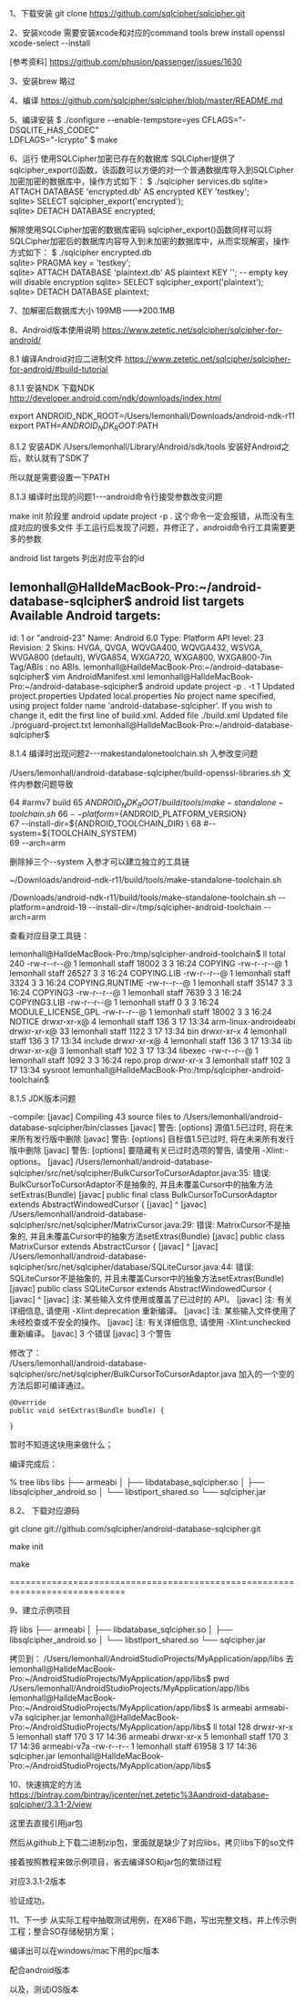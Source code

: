 1、下载安装
git clone https://github.com/sqlcipher/sqlcipher.git

2、安装xcode
需要安装xcode和对应的command tools
brew install openssl
xcode-select --install

[参考资料]
https://github.com/phusion/passenger/issues/1630


3、安装brew
略过


4、编译
https://github.com/sqlcipher/sqlcipher/blob/master/README.md


5、编译安装
$ ./configure --enable-tempstore=yes CFLAGS="-DSQLITE_HAS_CODEC" \
    LDFLAGS="-lcrypto"
$ make


6、运行
使用SQLCipher加密已存在的数据库
SQLCipher提供了sqlcipher_export()函数，该函数可以方便的对一个普通数据库导入到SQLCipher加密加密的数据库中，操作方式如下：
$ ./sqlcipher services.db
sqlite> ATTACH DATABASE 'encrypted.db' AS encrypted KEY 'testkey';  
sqlite> SELECT sqlcipher_export('encrypted');  
sqlite> DETACH DATABASE encrypted;  
 
解除使用SQLCipher加密的数据库密码
sqlcipher_export()函数同样可以将SQLCipher加密后的数据库内容导入到未加密的数据库中，从而实现解密，操作方式如下：
$ ./sqlcipher encrypted.db  
sqlite> PRAGMA key = 'testkey';  
sqlite> ATTACH DATABASE 'plaintext.db' AS plaintext KEY '';  -- empty key will disable encryption 
sqlite> SELECT sqlcipher_export('plaintext');  
sqlite> DETACH DATABASE plaintext;  



7、加解密后数据库大小
199MB--->200.1MB


8、Android版本使用说明
https://www.zetetic.net/sqlcipher/sqlcipher-for-android/


8.1 编译Android对应二进制文件
https://www.zetetic.net/sqlcipher/sqlcipher-for-android/#build-tutorial


8.1.1 安装NDK
下载NDK
http://developer.android.com/ndk/downloads/index.html


export ANDROID_NDK_ROOT=/Users/lemonhall/Downloads/android-ndk-r11
export PATH=$ANDROID_NDK_ROOT:$PATH

8.1.2 安装ADK
/Users/lemonhall/Library/Android/sdk/tools
安装好Android之后，默认就有了SDK了

所以就是需要设置一下PATH

8.1.3 编译时出现的问题1---android命令行接受参数改变问题

make init 阶段里
android update project -p .
这个命令一定会报错，从而没有生成对应的很多文件
手工运行后发现了问题，并修正了，android命令行工具需要更多的参数


android list targets
列出对应平台的id

lemonhall@HalldeMacBook-Pro:~/android-database-sqlcipher$ android list targets
Available Android targets:
----------
id: 1 or "android-23"
     Name: Android 6.0
     Type: Platform
     API level: 23
     Revision: 2
     Skins: HVGA, QVGA, WQVGA400, WQVGA432, WSVGA, WVGA800 (default), WVGA854, WXGA720, WXGA800, WXGA800-7in
 Tag/ABIs : no ABIs.
lemonhall@HalldeMacBook-Pro:~/android-database-sqlcipher$ vim AndroidManifest.xml
lemonhall@HalldeMacBook-Pro:~/android-database-sqlcipher$ android update project -p . -t 1
Updated project.properties
Updated local.properties
No project name specified, using project folder name 'android-database-sqlcipher'.
If you wish to change it, edit the first line of build.xml.
Added file ./build.xml
Updated file ./proguard-project.txt
lemonhall@HalldeMacBook-Pro:~/android-database-sqlcipher$

8.1.4 编译时出现问题2---makestandalonetoolchain.sh 入参改变问题

/Users/lemonhall/android-database-sqlcipher/build-openssl-libraries.sh
文件内参数问题导致

 64     #armv7 build
 65     ${ANDROID_NDK_ROOT}/build/tools/make-standalone-toolchain.sh \
 66         --platform=${ANDROID_PLATFORM_VERSION} \
 67         --install-dir=${ANDROID_TOOLCHAIN_DIR} \
 68         #--system=${TOOLCHAIN_SYSTEM} \
 69         --arch=arm

 删除掉三个--system 入参才可以建立独立的工具链

 ~/Downloads/android-ndk-r11/build/tools/make-standalone-toolchain.sh 

 /Downloads/android-ndk-r11/build/tools/make-standalone-toolchain.sh --platform=android-19 --install-dir=/tmp/sqlcipher-android-toolchain --arch=arm

查看对应目录工具链：

 lemonhall@HalldeMacBook-Pro:/tmp/sqlcipher-android-toolchain$ ll
total 240
-rw-r--r--@  1 lemonhall  staff  18002  3  3 16:24 COPYING
-rw-r--r--@  1 lemonhall  staff  26527  3  3 16:24 COPYING.LIB
-rw-r--r--@  1 lemonhall  staff   3324  3  3 16:24 COPYING.RUNTIME
-rw-r--r--@  1 lemonhall  staff  35147  3  3 16:24 COPYING3
-rw-r--r--@  1 lemonhall  staff   7639  3  3 16:24 COPYING3.LIB
-rw-r--r--@  1 lemonhall  staff      0  3  3 16:24 MODULE_LICENSE_GPL
-rw-r--r--@  1 lemonhall  staff  18002  3  3 16:24 NOTICE
drwxr-xr-x@  4 lemonhall  staff    136  3 17 13:34 arm-linux-androideabi
drwxr-xr-x@ 33 lemonhall  staff   1122  3 17 13:34 bin
drwxr-xr-x   4 lemonhall  staff    136  3 17 13:34 include
drwxr-xr-x@  4 lemonhall  staff    136  3 17 13:34 lib
drwxr-xr-x@  3 lemonhall  staff    102  3 17 13:34 libexec
-rw-r--r--@  1 lemonhall  staff   1092  3  3 16:24 repo.prop
drwxr-xr-x   3 lemonhall  staff    102  3 17 13:34 sysroot
lemonhall@HalldeMacBook-Pro:/tmp/sqlcipher-android-toolchain$

8.1.5 JDK版本问题

-compile:
    [javac] Compiling 43 source files to /Users/lemonhall/android-database-sqlcipher/bin/classes
    [javac] 警告: [options] 源值1.5已过时, 将在未来所有发行版中删除
    [javac] 警告: [options] 目标值1.5已过时, 将在未来所有发行版中删除
    [javac] 警告: [options] 要隐藏有关已过时选项的警告, 请使用 -Xlint:-options。
    [javac] /Users/lemonhall/android-database-sqlcipher/src/net/sqlcipher/BulkCursorToCursorAdaptor.java:35: 错误: BulkCursorToCursorAdaptor不是抽象的, 并且未覆盖Cursor中的抽象方法setExtras(Bundle)
    [javac] public final class BulkCursorToCursorAdaptor extends AbstractWindowedCursor {
    [javac]              ^
    [javac] /Users/lemonhall/android-database-sqlcipher/src/net/sqlcipher/MatrixCursor.java:29: 错误: MatrixCursor不是抽象的, 并且未覆盖Cursor中的抽象方法setExtras(Bundle)
    [javac] public class MatrixCursor extends AbstractCursor {
    [javac]        ^
    [javac] /Users/lemonhall/android-database-sqlcipher/src/net/sqlcipher/database/SQLiteCursor.java:44: 错误: SQLiteCursor不是抽象的, 并且未覆盖Cursor中的抽象方法setExtras(Bundle)
    [javac] public class SQLiteCursor extends AbstractWindowedCursor {
    [javac]        ^
    [javac] 注: 某些输入文件使用或覆盖了已过时的 API。
    [javac] 注: 有关详细信息, 请使用 -Xlint:deprecation 重新编译。
    [javac] 注: 某些输入文件使用了未经检查或不安全的操作。
    [javac] 注: 有关详细信息, 请使用 -Xlint:unchecked 重新编译。
    [javac] 3 个错误
    [javac] 3 个警告


修改了：    
/Users/lemonhall/android-database-sqlcipher/src/net/sqlcipher/BulkCursorToCursorAdaptor.java
加入的一个空的方法后即可编译通过。

	@Override
    public void setExtras(Bundle bundle) {
    	
    }

暂时不知道这块用来做什么；

编译完成后：

% tree libs
libs
├── armeabi
│   ├── libdatabase_sqlcipher.so
│   ├── libsqlcipher_android.so
│   └── libstlport_shared.so
└── sqlcipher.jar


8.2、 下载对应源码

git clone git://github.com/sqlcipher/android-database-sqlcipher.git

make init

make

============================================================================

9、建立示例项目

将
libs
├── armeabi
│   ├── libdatabase_sqlcipher.so
│   ├── libsqlcipher_android.so
│   └── libstlport_shared.so
└── sqlcipher.jar

拷贝到：
/Users/lemonhall/AndroidStudioProjects/MyApplication/app/libs
去
lemonhall@HalldeMacBook-Pro:~/AndroidStudioProjects/MyApplication/app/libs$ pwd
/Users/lemonhall/AndroidStudioProjects/MyApplication/app/libs
lemonhall@HalldeMacBook-Pro:~/AndroidStudioProjects/MyApplication/app/libs$ ls
armeabi       armeabi-v7a   sqlcipher.jar
lemonhall@HalldeMacBook-Pro:~/AndroidStudioProjects/MyApplication/app/libs$ ll
total 128
drwxr-xr-x  5 lemonhall  staff    170  3 17 14:36 armeabi
drwxr-xr-x  5 lemonhall  staff    170  3 17 14:36 armeabi-v7a
-rw-r--r--  1 lemonhall  staff  61958  3 17 14:36 sqlcipher.jar
lemonhall@HalldeMacBook-Pro:~/AndroidStudioProjects/MyApplication/app/libs$


10、快速搞定的方法
https://bintray.com/bintray/jcenter/net.zetetic%3Aandroid-database-sqlcipher/3.3.1-2/view

这里去直接引用jar包

然后从github上下载二进制zip包，里面就是缺少了对应libs，拷贝libs下的so文件

接着按照教程来做示例项目，省去编译SO和jar包的繁琐过程

对应3.3.1-2版本

验证成功。

11、下一步
从实际工程中抽取测试用例，在X86下跑，写出完整文档，并上传示例工程；整合SO存储秘钥方案；

编译出可以在windows/mac下用的pc版本

配合android版本

以及，测试iOS版本

